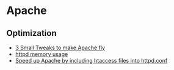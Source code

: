 # Apache

## Optimization
* [3 Small Tweaks to make Apache fly](http://www.jeffgeerling.com/blog/3-small-tweaks-make-apache-fly)
* [httpd memory usage](http://unix.stackexchange.com/questions/187112/httpd-memory-usage)
* [Speed up Apache by including htaccess files into httpd.conf](http://www.g-loaded.eu/2011/11/28/speed-up-apache-by-including-htaccess-files-into-httpd-conf/)
